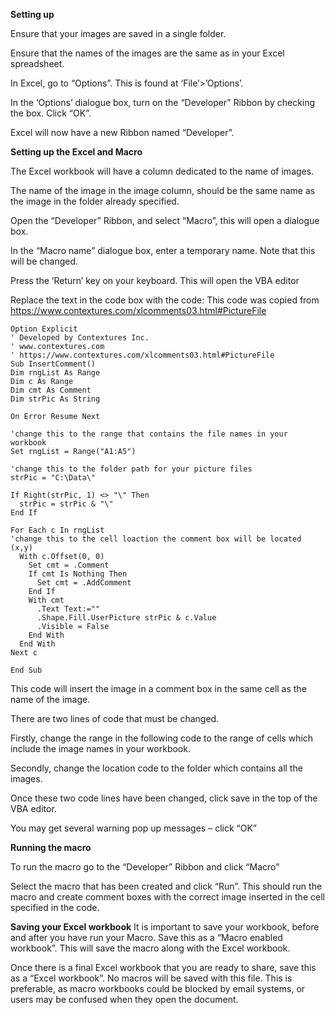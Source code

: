 **Setting up**

Ensure that your images are saved in a single folder.

Ensure that the names of the images are the same as in your Excel spreadsheet.

In Excel, go to “Options”. This is found at ‘File’>’Options’.

In the ‘Options’ dialogue box, turn on the “Developer” Ribbon by checking the box. Click “OK”.

Excel will now have a new Ribbon named “Developer”.

**Setting up the Excel and Macro**

The Excel workbook will have a column dedicated to the name of images.
 
The name of the image in the image column, should be the same name as the image in the folder already specified. 

Open the “Developer” Ribbon, and select “Macro”, this will open a dialogue box.  

In the “Macro name” dialogue box, enter a temporary name. Note that this will be changed.

Press the ‘Return’ key on your keyboard. This will open the VBA editor

Replace the text in the code box with the code:
This code was copied from https://www.contextures.com/xlcomments03.html#PictureFile

```
Option Explicit
' Developed by Contextures Inc.
' www.contextures.com
' https://www.contextures.com/xlcomments03.html#PictureFile
Sub InsertComment()
Dim rngList As Range
Dim c As Range
Dim cmt As Comment
Dim strPic As String
    
On Error Resume Next

'change this to the range that contains the file names in your workbook
Set rngList = Range("A1:A5")

'change this to the folder path for your picture files
strPic = "C:\Data\"

If Right(strPic, 1) <> "\" Then
  strPic = strPic & "\"
End If

For Each c In rngList
'change this to the cell loaction the comment box will be located (x,y)
  With c.Offset(0, 0)
    Set cmt = .Comment
    If cmt Is Nothing Then
      Set cmt = .AddComment
    End If
    With cmt
      .Text Text:=""
      .Shape.Fill.UserPicture strPic & c.Value
      .Visible = False
    End With
  End With
Next c

End Sub
```

This code will insert the image in a comment box in the same cell as the name of the image. 

There are two lines of code that must be changed.

Firstly, change the range in the following code to the range of cells which include the image names in your workbook. 

Secondly, change the location code to the folder which contains all the images.

Once these two code lines have been changed, click save in the top of the VBA editor. 

You may get several warning pop up messages – click “OK”

**Running the macro**

To run the macro go to the “Developer” Ribbon and click “Macro”

Select the macro that has been created and click “Run”. This should run the macro and create comment boxes with the correct image inserted in the cell specified in the code. 

**Saving your Excel workbook**
It is important to save your workbook, before and after you have run your Macro. Save this as a “Macro enabled workbook”. This will save the macro along with the Excel workbook. 

Once there is a final Excel workbook that you are ready to share, save this as a “Excel workbook”. No macros will be saved with this file. This is preferable, as macro workbooks could be blocked by email systems, or users may be confused when they open the document. 
